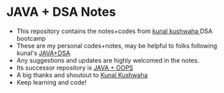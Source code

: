 <h1> JAVA + DSA Notes </h1>
<ul>
  <li>This repository contains the notes+codes from <a href="https://github.com/kunal-kushwaha">kunal kushwaha </a> DSA bootcamp </li>
  <li>These are my personal codes+notes, may be helpful to folks following kunal's <a href="https://youtube.com/playlist?list=PL9gnSGHSqcnr_DxHsP7AW9ftq0AtAyYqJ&feature=shared">JAVA+DSA</a> </li>
  <li> Any suggestions and updates are highly welcomed in the notes.</li>
  <li> Its successor repository is <a href="https://github.com/Suraj-Bhadauria/OOPS-DS"> JAVA + OOPS</a></li>
  <li>A big thanks and shoutout to <a href="https://github.com/kunal-kushwaha">Kunal Kushwaha</a></li>
  <li>Keep learning and code! </li>
</ul>
<br>

